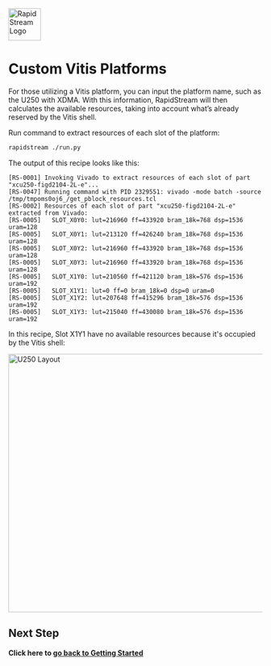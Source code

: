 <!--
Copyright (c) 2024 RapidStream Design Automation, Inc. and contributors.  All rights reserved.
The contributor(s) of this file has/have agreed to the RapidStream Contributor License Agreement.
-->

<img src="https://imagedelivery.net/AU8IzMTGgpVmEBfwPILIgw/1b565657-df33-41f9-f29e-0d539743e700/128" width="64px" alt="RapidStream Logo" />

Custom Vitis Platforms
======================

For those utilizing a Vitis platform, you can input the platform name, such as the U250 with XDMA.  With this information, RapidStream will then calculates the available resources, taking into account what’s already reserved by the Vitis shell.

Run command to extract resources of each slot of the platform:

```bash
rapidstream ./run.py
```

The output of this recipe looks like this:

```
[RS-0001] Invoking Vivado to extract resources of each slot of part "xcu250-figd2104-2L-e"...
[RS-0047] Running command with PID 2329551: vivado -mode batch -source /tmp/tmpoms0oj6_/get_pblock_resources.tcl
[RS-0002] Resources of each slot of part "xcu250-figd2104-2L-e" extracted from Vivado:
[RS-0005]   SLOT_X0Y0: lut=216960 ff=433920 bram_18k=768 dsp=1536 uram=128
[RS-0005]   SLOT_X0Y1: lut=213120 ff=426240 bram_18k=768 dsp=1536 uram=128
[RS-0005]   SLOT_X0Y2: lut=216960 ff=433920 bram_18k=768 dsp=1536 uram=128
[RS-0005]   SLOT_X0Y3: lut=216960 ff=433920 bram_18k=768 dsp=1536 uram=128
[RS-0005]   SLOT_X1Y0: lut=210560 ff=421120 bram_18k=576 dsp=1536 uram=192
[RS-0005]   SLOT_X1Y1: lut=0 ff=0 bram_18k=0 dsp=0 uram=0
[RS-0005]   SLOT_X1Y2: lut=207648 ff=415296 bram_18k=576 dsp=1536 uram=192
[RS-0005]   SLOT_X1Y3: lut=215040 ff=430080 bram_18k=576 dsp=1536 uram=192
```

In this recipe, Slot X1Y1 have no available resources because it's occupied by the Vitis shell:

<img src="https://imagedelivery.net/AU8IzMTGgpVmEBfwPILIgw/0c011f29-9654-432f-d73d-97b41337fc00/1024" height="512px" alt="U250 Layout"/>

Next Step
---------
  **Click here to [go back to Getting Started](../README.md)**
